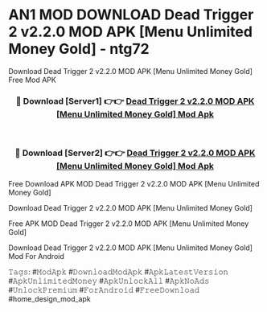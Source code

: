 # AN1 MOD DOWNLOAD Dead Trigger 2 v2.2.0 MOD APK [Menu Unlimited Money Gold] - ntg72
Download Dead Trigger 2 v2.2.0 MOD APK [Menu Unlimited Money Gold] Free Mod APK

<div align="center">
<h3>🔴 Download [Server1] 👉👉 <a href="https://apk-comot.site?title=Dead_Trigger_2_v2.2.0_MOD_APK_[Menu_Unlimited_Money_Gold]">Dead Trigger 2 v2.2.0 MOD APK [Menu Unlimited Money Gold] Mod Apk</a></h3><br>

<h3>🔴 Download [Server2] 👉👉 <a href="https://apk-comot.site?title=Dead_Trigger_2_v2.2.0_MOD_APK_[Menu_Unlimited_Money_Gold]">Dead Trigger 2 v2.2.0 MOD APK [Menu Unlimited Money Gold] Mod Apk</a></h3>
</div>


Free Download APK MOD Dead Trigger 2 v2.2.0 MOD APK [Menu Unlimited Money Gold]

Download Dead Trigger 2 v2.2.0 MOD APK [Menu Unlimited Money Gold] 

Free APK MOD Dead Trigger 2 v2.2.0 MOD APK [Menu Unlimited Money Gold] 

Download Dead Trigger 2 v2.2.0 MOD APK [Menu Unlimited Money Gold] Mod For Android

𝚃𝚊𝚐𝚜: #𝙼𝚘𝚍𝙰𝚙𝚔 #𝙳𝚘𝚠𝚗𝚕𝚘𝚊𝚍𝙼𝚘𝚍𝙰𝚙𝚔 #𝙰𝚙𝚔𝙻𝚊𝚝𝚎𝚜𝚝𝚅𝚎𝚛𝚜𝚒𝚘𝚗 #𝙰𝚙𝚔𝚄𝚗𝚕𝚒𝚖𝚒𝚝𝚎𝚍𝙼𝚘𝚗𝚎𝚢 #𝙰𝚙𝚔𝚄𝚗𝚕𝚘𝚌𝚔𝙰𝚕𝚕 #𝙰𝚙𝚔𝙽𝚘𝙰𝚍𝚜 #𝚄𝚗𝚕𝚘𝚌𝚔𝙿𝚛𝚎𝚖𝚒𝚞𝚖 #𝙵𝚘𝚛𝙰𝚗𝚍𝚛𝚘𝚒𝚍 #𝙵𝚛𝚎𝚎𝙳𝚘𝚠𝚗𝚕𝚘𝚊𝚍 #home_design_mod_apk